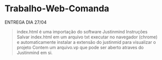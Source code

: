 # Trabalho-Web-Comanda
ENTREGA DIA 27/04
  > index.html é uma importação do software Justinmind
Instruções
  > Salvar index.html em um arquivo txt
  > executar no navegador (chrome) e automaticamente instalar a extensão do justinmid para visualizar o projeto
  >Contem um arquivo.vp que pode ser aberto atraves do Justinmind em si. 
